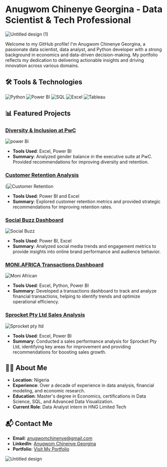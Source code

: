 # Anugwom Chinenye Georgina - Data Scientist & Tech Professional
![Untitled design (1)](https://github.com/user-attachments/assets/8c0d9926-3f02-4a05-aa9a-5fe68cc3f7be)


Welcome to my GitHub profile! I'm Anugwom Chinenye Georgina, a passionate data scientist, data analyst, and Python developer with a strong background in economics and data-driven 
decision-making. My portfolio reflects my dedication to delivering actionable insights and driving innovation across various domains.

## 🛠 Tools & Technologies

![Python](https://img.shields.io/badge/Python-3776AB?style=for-the-badge&logo=python&logoColor=white)
![Power BI](https://img.shields.io/badge/Power%20BI-F2C811?style=for-the-badge&logo=power-bi&logoColor=white)
![SQL](https://img.shields.io/badge/SQL-4479A1?style=for-the-badge&logo=sql&logoColor=white)
![Excel](https://img.shields.io/badge/Excel-217346?style=for-the-badge&logo=microsoft-excel&logoColor=white)
![Tableau](https://img.shields.io/badge/Tableau-E97627?style=for-the-badge&logo=tableau&logoColor=white)

## 📊 Featured Projects

### [Diversity & Inclusion at PwC](https://github.com/light2023/Data_Analysis_Projects/blob/main/Diversity_Inclusion/Diversity_Inclusion_README.md)
![power Bi](https://github.com/user-attachments/assets/ef1bd49b-b2dc-481d-a841-c0057cf6c2a8)
- **Tools Used**:  Excel, Power BI
- **Summary**: Analyzed gender balance in the executive suite at PwC. Provided recommendations for improving diversity and retention.

### [Customer Retention Analysis](https://github.com/light2023/Data_Analysis_Projects/blob/main/Customers_Retention/CustomersRetention_README.md)
(![Customer Retention](https://github.com/user-attachments/assets/3659083c-c3a2-40a8-afb7-c3cb3a32a2b5)

- **Tools Used**: Power BI and Excel
- **Summary**: Explored customer retention metrics and provided strategic recommendations for improving retention rates.

### [ Social Buzz Dashboard](https://github.com/light2023/Data_Analysis_Projects/blob/main/ContentAnalysis/Social%20Buzz_README.md)
![Social Buzz](https://github.com/user-attachments/assets/f906412c-1e4a-4ab0-8e49-523042ed7391)
- **Tools Used**: Power BI, Excel
- **Summary**: Analyzed social media trends and engagement metrics to provide insights into online brand performance and audience behavior.

### [MONI.AFRICA Transactions Dashboard](https://github.com/light2023/Data_Analysis_Projects/blob/main/Saving.Plan/Moni.%20African%20README.md)
![Moni African](https://github.com/user-attachments/assets/cc661d8d-d369-41b1-a072-66cbc995697d)

- **Tools Used**: Excel, Python, Power BI
- **Summary**: Developed a transactions dashboard to track and analyze financial transactions, helping to identify trends and optimize operational efficiency.

### [Sprocket Pty Ltd Sales Analysis](https://github.com/light2023/Data_Analysis_Projects/blob/main/Sprocket_Pty_company/Sprocket_Pty_README.md)
![Sprocket pty ltd](https://github.com/user-attachments/assets/ed966ace-f3be-40c2-b88b-0fb784c8cd5e)

- **Tools Used**: Excel, Power BI
-  **Summary**: Conducted a sales performance analysis for Sprocket Pty Ltd, identifying key areas for improvement and providing recommendations for boosting sales growth.


## 🧑‍💻 About Me
- **Location**: Nigeria
- **Experience**: Over a decade of experience in data analysis, financial modeling, and economic research.
- **Education**: Master's degree in Economics, certifications in Data Science, SQL, and Advanced Data Visualization.
- **Current Role**: Data Analyst intern in HNG Limited Tech

## 📬 Contact Me
- **Email**: anugwomchinenye@gmail.com
- **LinkedIn**: [Anugwom Chinenye Georgina](https://www.linkedin.com/in/chinenye-anugwom-data-analytics?utm_source=share&utm_campaign=share_via&utm_content=profile&utm_medium=ios_app)
- **Portfolio**: [Visit My Portfolio](https://chinenyelight.my.canva.site/)

![Untitled design](https://github.com/user-attachments/assets/ec6213c7-fa53-4b43-8e56-d0424cb99cdc)

